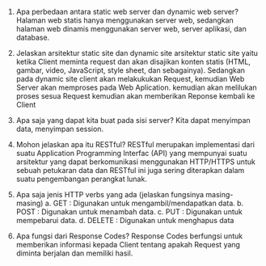 1. Apa perbedaan antara static web server dan dynamic web server?
Halaman web statis hanya menggunakan server web, sedangkan halaman web dinamis menggunakan server web, server aplikasi, dan database.

2. Jelaskan arsitektur static site dan dynamic site 
arsitektur static site yaitu ketika Client meminta request dan akan disajikan konten statis (HTML, gambar, video, JavaScript, style sheet, dan sebagainya). Sedangkan pada dynamic site
client akan melakukukan Request, kemudian Web Server akan memproses pada Web Aplication. kemudian akan melilukan proses sesua Request kemudian
akan memberikan Reponse kembali ke Client

3. Apa saja yang dapat kita buat pada sisi server?
Kita dapat menyimpan data, menyimpan session.

4. Mohon jelaskan apa itu RESTful?
RESTful merupakan implementasi dari suatu Application Programming Interfac (API) yang mempunyai suatu arsitektur yang dapat berkomunikasi menggunakan HTTP/HTTPS untuk sebuah petukaran data dan RESTful ini juga sering diterapkan dalam suatu pengembangan perangkat lunak.

5. Apa saja jenis HTTP verbs yang ada (jelaskan fungsinya masing-masing)
a. GET : Digunakan untuk mengambil/mendapatkan data.
b. POST : Digunakan untuk menambah data.
c. PUT  : Digunakan untuk mempebarui data.
d. DELETE : Digunakan untuk menghapus data

6. Apa fungsi dari Response Codes?
Response Codes berfungsi untuk memberikan informasi kepada Client tentang apakah Request yang diminta berjalan dan memiliki hasil.
